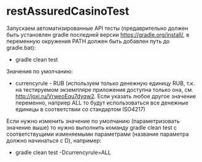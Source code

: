# restAssuredCasinoTest

Запускаем автоматизированные API тесты (предаврительно должен быть установлен gradle последней версии https://gradle.org/install/, в переменную окружения PATH должен быть добавлен путь до gradle.bat):

- gradle clean test

Значения по умолчанию:

- currencyrule - RUB (используем только денежную единицу RUB, т.к. на тестируемом экземпляре приложения доступна только она, см. http://joxi.ru/VrweoEqu7dyqw2. Если указать любое другое значение переменно, наприер ALL то будут использоваться все денежные единицы в соответствии со стандартом ISO4217)

Если нужно изменить значение по умолчанию (параметризовать значение выше) то нужно выполнить команду gradle clean test с соответствущими изменяемыми параметрами (название параметра должно начинаться с D), например:

- gradle clean test -Dcurrencyrule=ALL

